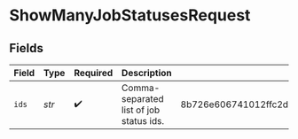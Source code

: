 # ShowManyJobStatusesRequest


## Fields

| Field                                                             | Type                                                              | Required                                                          | Description                                                       | Example                                                           |
| ----------------------------------------------------------------- | ----------------------------------------------------------------- | ----------------------------------------------------------------- | ----------------------------------------------------------------- | ----------------------------------------------------------------- |
| `ids`                                                             | *str*                                                             | :heavy_check_mark:                                                | Comma-separated list of job status ids.                           | 8b726e606741012ffc2d782bcb7848fe,e7665094164c498781ebe4c8db6d2af5 |